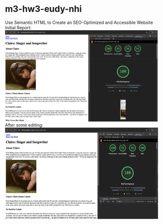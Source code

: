# m3-hw3-eudy-nhi

Use Semantic HTML to Create an SEO-Optimized and Accessible Website<br>
Initial Report:
<img src="Lighthouse Report.png" height="300" alt="Clairo's Album Cover for Charm"/>
After some editing:
<img src="Lighthouse Report After.png" height="300" alt="Clairo's Album Cover for Charm"/>